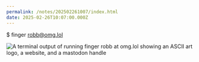 ```yaml
---
permalink: /notes/202502261007/index.html
date: 2025-02-26T10:07:00.000Z
---
```


$ finger robb@omg.lol

![A terminal output of running finger robb at omg.lol showing an ASCII art logo, a website, and a mastodon handle](https://cdn.rknight.me/site/2025/finger-me.png)
